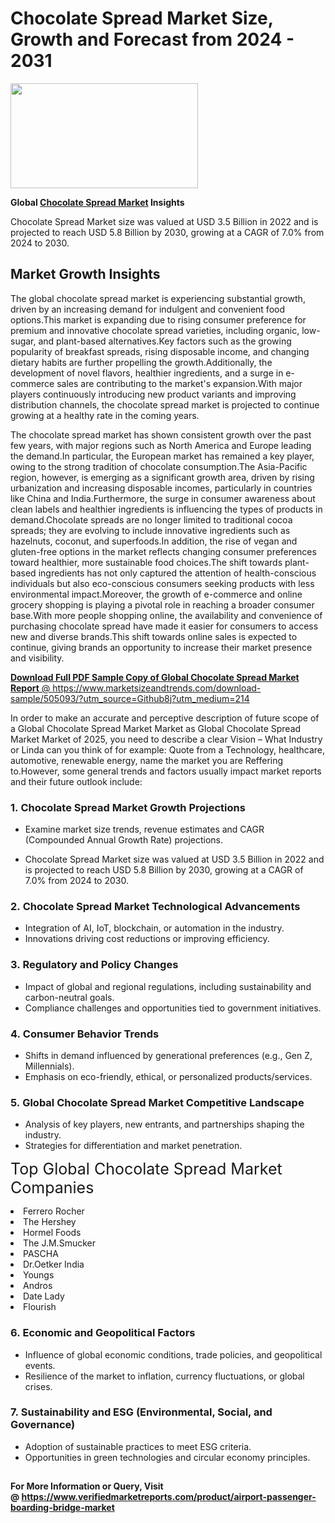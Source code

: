 <H1>Chocolate Spread Market Size, Growth and Forecast from 2024 - 2031</H1><img class="aligncenter size-medium wp-image-584254" src="https://thirdeyenews.in/wp-content/uploads/2024/09/Global-Market-Research-300x168.jpeg" alt="" width="300" height="168" /><p><strong>Global&nbsp;<a href="https://www.marketsizeandtrends.com/download-sample/505093/?utm_source=Github8j?utm_medium=214">Chocolate Spread Market</a> Insights</strong></p><p>Chocolate Spread Market size was valued at USD 3.5 Billion in 2022 and is projected to reach USD 5.8 Billion by 2030, growing at a CAGR of 7.0% from 2024 to 2030.</p><p><h2>Market Growth Insights</h2> <p>The global chocolate spread market is experiencing substantial growth, driven by an increasing demand for indulgent and convenient food options.This market is expanding due to rising consumer preference for premium and innovative chocolate spread varieties, including organic, low-sugar, and plant-based alternatives.Key factors such as the growing popularity of breakfast spreads, rising disposable income, and changing dietary habits are further propelling the growth.Additionally, the development of novel flavors, healthier ingredients, and a surge in e-commerce sales are contributing to the market's expansion.With major players continuously introducing new product variants and improving distribution channels, the chocolate spread market is projected to continue growing at a healthy rate in the coming years.</p> <p><a href="#"></a></p> <p>The chocolate spread market has shown consistent growth over the past few years, with major regions such as North America and Europe leading the demand.In particular, the European market has remained a key player, owing to the strong tradition of chocolate consumption.The Asia-Pacific region, however, is emerging as a significant growth area, driven by rising urbanization and increasing disposable incomes, particularly in countries like China and India.Furthermore, the surge in consumer awareness about clean labels and healthier ingredients is influencing the types of products in demand.Chocolate spreads are no longer limited to traditional cocoa spreads; they are evolving to include innovative ingredients such as hazelnuts, coconut, and superfoods.In addition, the rise of vegan and gluten-free options in the market reflects changing consumer preferences toward healthier, more sustainable food choices.The shift towards plant-based ingredients has not only captured the attention of health-conscious individuals but also eco-conscious consumers seeking products with less environmental impact.Moreover, the growth of e-commerce and online grocery shopping is playing a pivotal role in reaching a broader consumer base.With more people shopping online, the availability and convenience of purchasing chocolate spread have made it easier for consumers to access new and diverse brands.This shift towards online sales is expected to continue, giving brands an opportunity to increase their market presence and visibility.</p> <p><a href="#"></p><p><span class=""><strong>Download Full PDF Sample Copy of Global Chocolate Spread Market Report</strong> @ <a href="https://www.marketsizeandtrends.com/download-sample/505093/?utm_source=Github8j?utm_medium=214" target="_blank">https://www.marketsizeandtrends.com/download-sample/505093/?utm_source=Github8j?utm_medium=214</a></span></p><p>In order to make an accurate and perceptive description of future scope of a Global&nbsp;Chocolate Spread Market Market as Global&nbsp;Chocolate Spread Market Market of 2025, you need to describe a clear Vision &ndash; What Industry or Linda can you think of for example: Quote from a Technology, healthcare, automotive, renewable energy, name the market you are Reffering to.However, some general trends and factors usually impact market reports and their future outlook include:</p><h3>1.&nbsp;<strong>Chocolate Spread Market Growth Projections</strong></h3><ul><li>Examine market size trends, revenue estimates and CAGR (Compounded Annual Growth Rate) projections.</li><li><p>Chocolate Spread Market size was valued at USD 3.5 Billion in 2022 and is projected to reach USD 5.8 Billion by 2030, growing at a CAGR of 7.0% from 2024 to 2030.</p></li></ul><h3>2.&nbsp;<strong>Chocolate Spread Market Technological Advancements</strong></h3><ul><li>Integration of AI, IoT, blockchain, or automation in the industry.</li><li>Innovations driving cost reductions or improving efficiency.</li></ul><h3>3.&nbsp;<strong>Regulatory and Policy Changes</strong></h3><ul><li>Impact of global and regional regulations, including sustainability and carbon-neutral goals.</li><li>Compliance challenges and opportunities tied to government initiatives.</li></ul><h3>4.&nbsp;<strong>Consumer Behavior Trends</strong></h3><ul><li>Shifts in demand influenced by generational preferences (e.g., Gen Z, Millennials).</li><li>Emphasis on eco-friendly, ethical, or personalized products/services.</li></ul><h3>5.&nbsp;<strong>Global Chocolate Spread Market Competitive Landscape</strong></h3><ul><li>Analysis of key players, new entrants, and partnerships shaping the industry.</li><li>Strategies for differentiation and market penetration.</li></ul><p data-pm-slice="1 1 []"><span style="color: inherit; font-family: inherit; font-size: 25px;">Top Global Chocolate Spread Market Companies</span></p><div class="" data-test-id=""><p><li>Ferrero Rocher</li><li> The Hershey</li><li> Hormel Foods</li><li> The J.M.Smucker</li><li> PASCHA</li><li> Dr.Oetker India</li><li> Youngs</li><li> Andros</li><li> Date Lady</li><li> Flourish</li></p></div><h3>6.&nbsp;<strong>Economic and Geopolitical Factors</strong></h3><ul><li>Influence of global economic conditions, trade policies, and geopolitical events.</li><li>Resilience of the market to inflation, currency fluctuations, or global crises.</li></ul><h3>7.&nbsp;<strong>Sustainability and ESG (Environmental, Social, and Governance)</strong></h3><ul><li>Adoption of sustainable practices to meet ESG criteria.</li><li>Opportunities in green technologies and circular economy principles.</li></ul><h2><strong style="font-size: 14px;">For More Information or Query, Visit @&nbsp;</strong><a style="background-color: #ffffff; font-size: 14px;" href="https://www.marketsizeandtrends.com/report/chocolate-spread-market/" target="_blank">https://www.verifiedmarketreports.com/product/airport-passenger-boarding-bridge-market</a></h2>